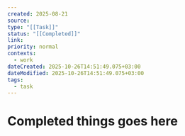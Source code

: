 ```yaml
---
created: 2025-08-21
source:
type: "[[Task]]"
status: "[[Completed]]"
link:
priority: normal
contexts:
  - work
dateCreated: 2025-10-26T14:51:49.075+03:00
dateModified: 2025-10-26T14:51:49.075+03:00
tags:
  - task
---
```


# Completed things goes here
